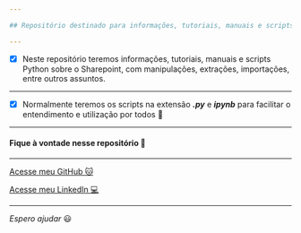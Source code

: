 ```yaml
---

## Repositório destinado para informações, tutoriais, manuais e scripts Python sobre o Sharepoint, com manipulações, extrações, importações, entre outros assuntos.

---
```


- [x] Neste repositório teremos informações, tutoriais, manuais e scripts Python sobre o Sharepoint, com manipulações, extrações, importações, entre outros assuntos.

---

- [x] Normalmente teremos os scripts na extensão _**.py**_ e _**ipynb**_ para facilitar o entendimento e utilização por todos :vulcan_salute:

---

#### Fique à vontade nesse repositório :vulcan_salute:

---

[Acesse meu GitHub :cat:](https://github.com/Phelipe-Sempreboni)

[Acesse meu LinkedIn :computer:](https://www.linkedin.com/in/luiz-phelipe-utiama-sempreboni-319902169/)

---

_Espero ajudar_ :smiley:
